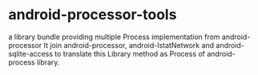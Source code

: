 # android-processor-tools
a library bundle providing multiple Process implementation from android-processor
It join android-processor, android-IstatNetwork and android-sqlite-access to translate
this Library method as Process of android-process library.
